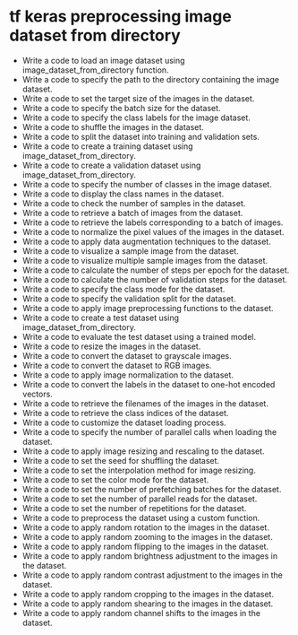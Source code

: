 # tf keras preprocessing image dataset from directory

- Write a code to load an image dataset using image_dataset_from_directory function.
- Write a code to specify the path to the directory containing the image dataset.
- Write a code to set the target size of the images in the dataset.
- Write a code to specify the batch size for the dataset.
- Write a code to specify the class labels for the image dataset.
- Write a code to shuffle the images in the dataset.
- Write a code to split the dataset into training and validation sets.
- Write a code to create a training dataset using image_dataset_from_directory.
- Write a code to create a validation dataset using image_dataset_from_directory.
- Write a code to specify the number of classes in the image dataset.
- Write a code to display the class names in the dataset.
- Write a code to check the number of samples in the dataset.
- Write a code to retrieve a batch of images from the dataset.
- Write a code to retrieve the labels corresponding to a batch of images.
- Write a code to normalize the pixel values of the images in the dataset.
- Write a code to apply data augmentation techniques to the dataset.
- Write a code to visualize a sample image from the dataset.
- Write a code to visualize multiple sample images from the dataset.
- Write a code to calculate the number of steps per epoch for the dataset.
- Write a code to calculate the number of validation steps for the dataset.
- Write a code to specify the class mode for the dataset.
- Write a code to specify the validation split for the dataset.
- Write a code to apply image preprocessing functions to the dataset.
- Write a code to create a test dataset using image_dataset_from_directory.
- Write a code to evaluate the test dataset using a trained model.
- Write a code to resize the images in the dataset.
- Write a code to convert the dataset to grayscale images.
- Write a code to convert the dataset to RGB images.
- Write a code to apply image normalization to the dataset.
- Write a code to convert the labels in the dataset to one-hot encoded vectors.
- Write a code to retrieve the filenames of the images in the dataset.
- Write a code to retrieve the class indices of the dataset.
- Write a code to customize the dataset loading process.
- Write a code to specify the number of parallel calls when loading the dataset.
- Write a code to apply image resizing and rescaling to the dataset.
- Write a code to set the seed for shuffling the dataset.
- Write a code to set the interpolation method for image resizing.
- Write a code to set the color mode for the dataset.
- Write a code to set the number of prefetching batches for the dataset.
- Write a code to set the number of parallel reads for the dataset.
- Write a code to set the number of repetitions for the dataset.
- Write a code to preprocess the dataset using a custom function.
- Write a code to apply random rotation to the images in the dataset.
- Write a code to apply random zooming to the images in the dataset.
- Write a code to apply random flipping to the images in the dataset.
- Write a code to apply random brightness adjustment to the images in the dataset.
- Write a code to apply random contrast adjustment to the images in the dataset.
- Write a code to apply random cropping to the images in the dataset.
- Write a code to apply random shearing to the images in the dataset.
- Write a code to apply random channel shifts to the images in the dataset.
